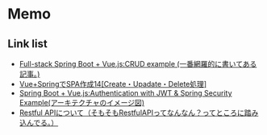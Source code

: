 # Memo
## Link list
* [Full-stack Spring Boot + Vue.js:CRUD example (一番網羅的に書いてある記事。)](https://www.bezkoder.com/spring-boot-vue-js-crud-example/)
* [Vue+SpringでSPA作成14[Create・Upadate・Delete処理]](https://techhotoke.hatenablog.com/entry/2022/02/27/010612)
* [Spring Boot + Vue.js:Authentication with JWT & Spring Security Example(アーキテクチャのイメージ図)](https://www.bezkoder.com/spring-boot-vue-js-authentication-jwt-spring-security/)
* [Restful APIについて（そもそもRestfulAPIってなんなん？ってところに踏み込んでる。）](https://qiita.com/mayu_w1223/items/43508b86cbccc1564734)